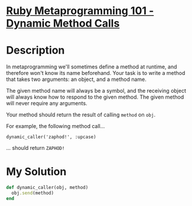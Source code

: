 # [Ruby Metaprogramming 101 - Dynamic Method Calls](https://www.codewars.com/kata/5ce55047cb83dc0024cfadc6)

# Description
In metaprogramming we'll sometimes define a method at runtime, and therefore won't know its name beforehand. Your task 
is to write a method that takes two arguments: an object, and a method name.

The given method name will always be a symbol, and the receiving object will always know how to respond to the given 
method. The given method will never require any arguments.

Your method should return the result of calling `method` on `obj`.

For example, the following method call...

`dynamic_caller('zaphod!', :upcase)`

... should return `ZAPHOD!`

# My Solution
```ruby
def dynamic_caller(obj, method)
  obj.send(method)
end
```
